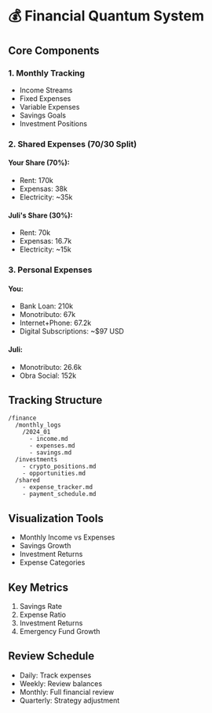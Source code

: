 # 💰 Financial Quantum System

## Core Components

### 1. Monthly Tracking
- Income Streams
- Fixed Expenses
- Variable Expenses
- Savings Goals
- Investment Positions

### 2. Shared Expenses (70/30 Split)
#### Your Share (70%):
- Rent: 170k
- Expensas: 38k
- Electricity: ~35k

#### Juli's Share (30%):
- Rent: 70k
- Expensas: 16.7k
- Electricity: ~15k

### 3. Personal Expenses
#### You:
- Bank Loan: 210k
- Monotributo: 67k
- Internet+Phone: 67.2k
- Digital Subscriptions: ~$97 USD

#### Juli:
- Monotributo: 26.6k
- Obra Social: 152k

## Tracking Structure
```
/finance
  /monthly_logs
    /2024_01
      - income.md
      - expenses.md
      - savings.md
  /investments
    - crypto_positions.md
    - opportunities.md
  /shared
    - expense_tracker.md
    - payment_schedule.md
```

## Visualization Tools
- Monthly Income vs Expenses
- Savings Growth
- Investment Returns
- Expense Categories

## Key Metrics
1. Savings Rate
2. Expense Ratio
3. Investment Returns
4. Emergency Fund Growth

## Review Schedule
- Daily: Track expenses
- Weekly: Review balances
- Monthly: Full financial review
- Quarterly: Strategy adjustment
